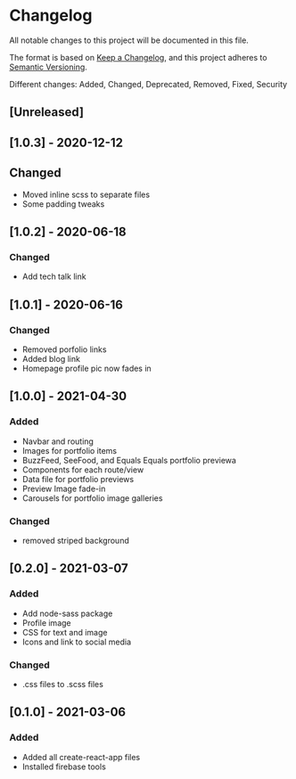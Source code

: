 # Changelog

All notable changes to this project will be documented in this file.

The format is based on [Keep a Changelog](https://keepachangelog.com/en/1.0.0/),
and this project adheres to [Semantic Versioning](https://semver.org/spec/v2.0.0.html).

Different changes: Added, Changed, Deprecated, Removed, Fixed, Security

## [Unreleased]

## [1.0.3] - 2020-12-12
## Changed
- Moved inline scss to separate files
- Some padding tweaks

## [1.0.2] - 2020-06-18
### Changed
- Add tech talk link

## [1.0.1] - 2020-06-16
### Changed
- Removed porfolio links
- Added blog link
- Homepage profile pic now fades in

## [1.0.0] - 2021-04-30
### Added
- Navbar and routing
- Images for portfolio items
- BuzzFeed, SeeFood, and Equals Equals portfolio previewa
- Components for each route/view
- Data file for portfolio previews
- Preview Image fade-in
- Carousels for portfolio image galleries

### Changed
- removed striped background

## [0.2.0] - 2021-03-07

### Added
- Add node-sass package
- Profile image
- CSS for text and image
- Icons and link to social media

### Changed
- .css files to .scss files

## [0.1.0] - 2021-03-06
### Added

- Added all create-react-app files
- Installed firebase tools
